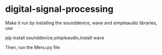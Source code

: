 # digital-signal-processing

Make it run by installing the sounddevice, wave and simpleaudio libraries, use

pip install sounddevice,simpleaudio,install wave

Then, run the Menu.py file
